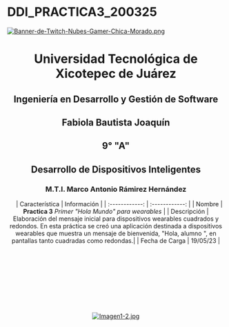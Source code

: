# DDI_PRACTICA3_200325



[![Banner-de-Twitch-Nubes-Gamer-Chica-Morado.png](https://i.postimg.cc/15q3LFXF/Banner-de-Twitch-Nubes-Gamer-Chica-Morado.png)](https://postimg.cc/MvzwBvyZ)

<div align="center">
  
# Universidad Tecnológica de Xicotepec de Juárez


## Ingeniería en Desarrollo y Gestión de Software
## Fabiola Bautista Joaquín 
## 9° "A"
## Desarrollo de Dispositivos Inteligentes
### M.T.I. Marco Antonio Rámirez Hernández




&nbsp;
&nbsp;
|  Característica |  Información |
| :------------: | :------------: |
| Nombre | **Practica 3** *Primer "Hola Mundo" para wearables* |
| Descripción  | Elaboración del mensaje inicial para dispositivos wearables cuadrados y redondos. En esta práctica se creó una aplicación destinada a dispositivos wearables que muestra un mensaje de bienvenida, "Hola, alumno ", en pantallas tanto cuadradas como redondas.|
|  Fecha de Carga | 19/05/23  |



&nbsp;
&nbsp;

&nbsp;
&nbsp;

<br>
<br>
<br>
<br>

[![Imagen1-2.jpg](https://i.postimg.cc/x1swjyVj/Imagen1-2.jpg)](https://postimg.cc/0zwWcSNh)
